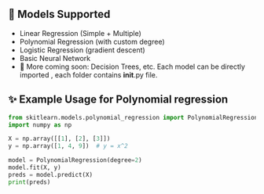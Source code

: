 ## 📘 Models Supported

- Linear Regression (Simple + Multiple)
- Polynomial Regression (with custom degree)
- Logistic Regression (gradient descent)
- Basic Neural Network 
- 🚧 More coming soon: Decision Trees, etc.
Each model can be directly imported , each folder contains __init__.py file.
## ✨ Example Usage for Polynomial regression

```python
from skitlearn.models.polynomial_regression import PolynomialRegression
import numpy as np

X = np.array([[1], [2], [3]])
y = np.array([1, 4, 9])  # y = x^2

model = PolynomialRegression(degree=2)
model.fit(X, y)
preds = model.predict(X)
print(preds)

